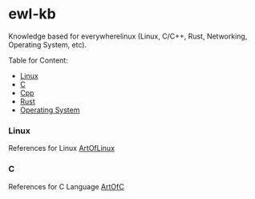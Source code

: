 # ewl-kb

Knowledge based for everywherelinux (Linux, C/C++, Rust, Networking, Operating System, etc).

Table for Content:

- [Linux](#linux)
- [C](#c)
- [Cpp](#cpp)
- [Rust](#Rust)
- [Operating System](#operating-system)


### Linux

References for Linux [ArtOfLinux](https://github.com/deaxparadox/ArtOfLinux)


### C

References for C Language [ArtOfC](https://github.com/deaxparadox/ArtOfC)
